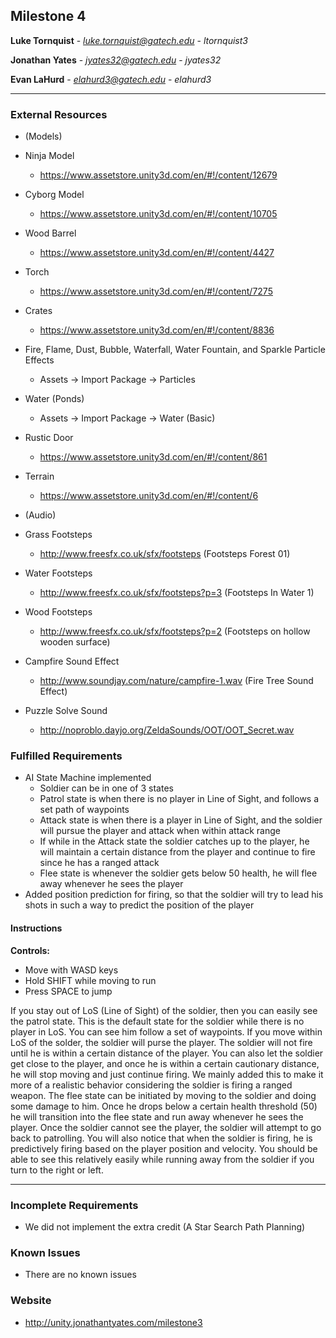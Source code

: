 Milestone 4
------------

**Luke Tornquist**  -  *luke.tornquist@gatech.edu* - *ltornquist3*

**Jonathan Yates**  -  *jyates32@gatech.edu*  -  *jyates32*

**Evan LaHurd**  -  *elahurd3@gatech.edu*  -  *elahurd3*

---

### External Resources

- (Models)
- Ninja Model
  - https://www.assetstore.unity3d.com/en/#!/content/12679
- Cyborg Model
  - https://www.assetstore.unity3d.com/en/#!/content/10705
- Wood Barrel
  - https://www.assetstore.unity3d.com/en/#!/content/4427
- Torch
  - https://www.assetstore.unity3d.com/en/#!/content/7275
- Crates
  - https://www.assetstore.unity3d.com/en/#!/content/8836

- Fire, Flame, Dust, Bubble, Waterfall, Water Fountain, and Sparkle Particle Effects
  - Assets -> Import Package -> Particles

- Water (Ponds)
  - Assets -> Import Package -> Water (Basic)

- Rustic Door
  - https://www.assetstore.unity3d.com/en/#!/content/861
- Terrain
  - https://www.assetstore.unity3d.com/en/#!/content/6

- (Audio)
- Grass Footsteps
  - http://www.freesfx.co.uk/sfx/footsteps (Footsteps Forest 01)
- Water Footsteps
  - http://www.freesfx.co.uk/sfx/footsteps?p=3 (Footsteps In Water 1)
- Wood Footsteps
  - http://www.freesfx.co.uk/sfx/footsteps?p=2 (Footsteps on hollow wooden surface)
- Campfire Sound Effect
  - http://www.soundjay.com/nature/campfire-1.wav  (Fire Tree Sound Effect)
- Puzzle Solve Sound
  - http://noproblo.dayjo.org/ZeldaSounds/OOT/OOT_Secret.wav


### Fulfilled Requirements

- AI State Machine implemented 
  - Soldier can be in one of 3 states
  - Patrol state is when there is no player in Line of Sight, and follows a set path of waypoints
  - Attack state is when there is a player in Line of Sight, and the soldier will pursue the player and attack when within attack range
  - If while in the Attack state the soldier catches up to the player, he will maintain a certain distance from the player and continue to fire since he has a ranged attack
  - Flee state is whenever the soldier gets below 50 health, he will flee away whenever he sees the player
- Added position prediction for firing, so that the soldier will try to lead his shots in such a way to predict the position of the player

#### Instructions


**Controls:**
- Move with WASD keys
- Hold SHIFT while moving to run
- Press SPACE to jump

If you stay out of LoS (Line of Sight) of the soldier, then you can easily see the patrol state.  This is the default state for the soldier while there is no player in LoS.  You can see him follow a set of waypoints.  If you move within LoS of the solder, the soldier will purse the player.  The soldier will not fire until he is within a certain distance of the player.  You can also let the soldier get close to the player, and once he is within a certain cautionary distance, he will stop moving and just continue firing.  We mainly added this to make it more of a realistic behavior considering the soldier is firing a ranged weapon.  The flee state can be initiated by moving to the soldier and doing some damage to him.  Once he drops below a certain health threshold (50) he will transition into the flee state and run away whenever he sees the player.  Once the soldier cannot see the player, the soldier will attempt to go back to patrolling.  You will also notice that when the soldier is firing, he is predictively firing based on the player position and velocity. You should be able to see this relatively easily while running away from the soldier if you turn to the right or left.

---

### Incomplete Requirements

- We did not implement the extra credit (A Star Search Path Planning)

### Known Issues

- There are no known issues

### Website

- http://unity.jonathantyates.com/milestone3